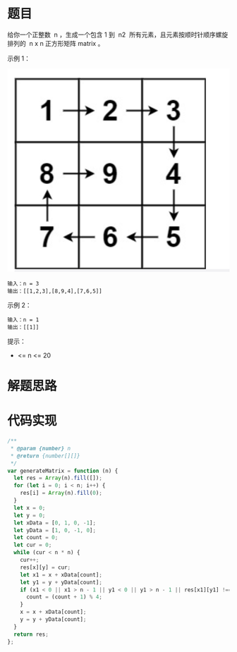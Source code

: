 # 题目

给你一个正整数  n ，生成一个包含 1 到  n2  所有元素，且元素按顺时针顺序螺旋排列的  n x n 正方形矩阵 matrix 。

示例 1：

![59-1](./image/59-1.png)

```
输入：n = 3
输出：[[1,2,3],[8,9,4],[7,6,5]]
```

示例 2：

```
输入：n = 1
输出：[[1]]
```

提示：

- <= n <= 20

# 解题思路

# 代码实现

```javascript
/**
 * @param {number} n
 * @return {number[][]}
 */
var generateMatrix = function (n) {
  let res = Array(n).fill([]);
  for (let i = 0; i < n; i++) {
    res[i] = Array(n).fill(0);
  }
  let x = 0;
  let y = 0;
  let xData = [0, 1, 0, -1];
  let yData = [1, 0, -1, 0];
  let count = 0;
  let cur = 0;
  while (cur < n * n) {
    cur++;
    res[x][y] = cur;
    let x1 = x + xData[count];
    let y1 = y + yData[count];
    if (x1 < 0 || x1 > n - 1 || y1 < 0 || y1 > n - 1 || res[x1][y1] !== 0) {
      count = (count + 1) % 4;
    }
    x = x + xData[count];
    y = y + yData[count];
  }
  return res;
};
```
